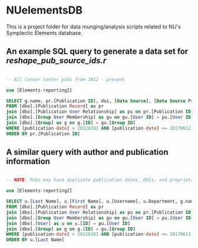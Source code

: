 # NUelementsDB

This is a project folder for data munging/analysis scripts related to NU's Symplectic Elements database.

## An example SQL query to generate a data set for _reshape_pub_source_ids.r_

```SQL

-- All Cancer Center pubs from 2012 - present

use [Elements-reporting2]

SELECT g.name, pr.[Publication ID], doi, [Data Source], [Data Source Proprietary ID]
FROM [dbo].[Publication Record] as pr
join [dbo].[Publication User Relationship] as pu on pr.[Publication ID] = pu.[Publication ID]
join [dbo].[Group User Membership] as gu on gu.[User ID] = pu.[User ID]
join [dbo].[Group] as g on g.[ID] = gu.[Group ID]
WHERE [publication-date] > 20120101 AND [publication-date] <= 20170612 AND g.name = 'RHLCCC1'
ORDER BY pr.[Publication ID]
```

## A similar query with author and publication information
```SQL

-- NOTE: Pubs may have duplicate publication dates, DOIs, and proprietary IDs (Scopus, WOS, etc.)

use [Elements-reporting2]

SELECT u.[Last Name], u.[First Name], u.[Username], u.Department, g.name, pr.[Publication ID], pr.[publication-date], pr.[authors], pr.[title], pr.[journal], pr.[publication-status], pr.[types], pr.[external-identifiers], pr.[doi], pr.[Data Source Proprietary ID], pr.[Data Source]
FROM [dbo].[Publication Record] as pr
join [dbo].[Publication User Relationship] as pu on pr.[Publication ID] = pu.[Publication ID]
join [dbo].[Group User Membership] as gu on gu.[User ID] = pu.[User ID]
join [dbo].[User] as u on u.[ID] = pu.[User ID]
join [dbo].[Group] as g on g.[ID] = gu.[Group ID]
WHERE [publication-date] > 20120101 AND [publication-date] <= 20170612 AND g.name = 'RHLCCC1'
ORDER BY u.[Last Name]
```